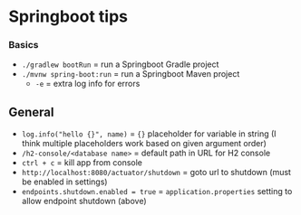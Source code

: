 # Springboot tips

### Basics

- `./gradlew bootRun` = run a Springboot Gradle project
- `./mvnw spring-boot:run` = run a Springboot Maven project
  - `-e` = extra log info for errors

## General

- `log.info("hello {}", name)` = `{}` placeholder for variable in string (I think multiple placeholders work based on
  given argument order)
- `/h2-console/<database name>` = default path in URL for H2 console
- `ctrl + c` = kill app from console
- `http://localhost:8080/actuator/shutdown` = goto url to shutdown (must be enabled in settings)
- `endpoints.shutdown.enabled = true` = `application.properties` setting to allow endpoint shutdown (above)

